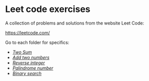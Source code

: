 # Leet code exercises

A collection of problems and solutions from the website Leet Code:

https://leetcode.com/

Go to each folder for specifics:

- [_Two Sum_][1]
- [_Add two numbers_][2]
- [_Reverse integer_][3]
- [_Palindrome number_][4]
- [_Binary search_][5]

[1]: https://github.com/joantolos/leet-code/tree/main/two-sum
[2]: https://github.com/joantolos/leet-code/tree/main/add-two-numbers
[3]: https://github.com/joantolos/leet-code/tree/main/reverse-integer
[4]: https://github.com/joantolos/leet-code/tree/main/palindrome-number
[5]: https://github.com/joantolos/leet-code/tree/main/binary-search